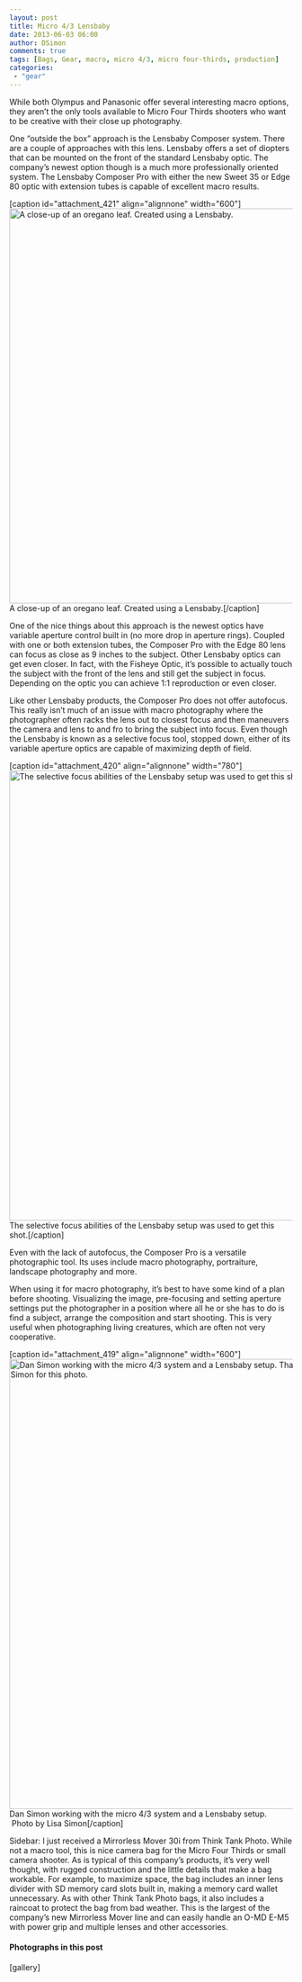 ```yaml
---
layout: post
title: Micro 4/3 Lensbaby
date: 2013-06-03 06:00
author: DSimon
comments: true
tags: [Bags, Gear, macro, micro 4/3, micro four-thirds, production]
categories:
 - "gear"
---
```

While both Olympus and Panasonic offer several interesting macro options, they aren’t the only tools available to Micro Four Thirds shooters who want to be creative with their close up photography.

One “outside the box” approach is the Lensbaby Composer system. There are a couple of approaches with this lens. Lensbaby offers a set of diopters that can be mounted on the front of the standard Lensbaby optic. The company’s newest option though is a much more professionally oriented system. The Lensbaby Composer Pro with either the new Sweet 35 or Edge 80 optic with extension tubes is capable of excellent macro results.

[caption id="attachment_421" align="alignnone" width="600"]<a href="http://thecloseupproject.com/wp-content/uploads/2013/06/Oregano-LB-close-up-DANS1866sm.jpg"><img class="size-full wp-image-421" alt="A close-up of an oregano leaf.  Created using a Lensbaby." src="http://thecloseupproject.com/wp-content/uploads/2013/06/Oregano-LB-close-up-DANS1866sm.jpg" width="600" height="702" /></a> A close-up of an oregano leaf. Created using a Lensbaby.[/caption]

One of the nice things about this approach is the newest optics have variable aperture control built in (no more drop in aperture rings). Coupled with one or both extension tubes, the Composer Pro with the Edge 80 lens can focus as close as 9 inches to the subject. Other Lensbaby optics can get even closer. In fact, with the Fisheye Optic, it’s possible to actually touch the subject with the front of the lens and still get the subject in focus. Depending on the optic you can achieve 1:1 reproduction or even closer.

Like other Lensbaby products, the Composer Pro does not offer autofocus. This really isn’t much of an issue with macro photography where the photographer often racks the lens out to closest focus and then maneuvers the camera and lens to and fro to bring the subject into focus. Even though the Lensbaby is known as a selective focus tool, stopped down, either of its variable aperture optics are capable of maximizing depth of field.

[caption id="attachment_420" align="alignnone" width="780"]<a href="http://thecloseupproject.com/wp-content/uploads/2013/06/FLower-LB-macro-DANS1870wb.jpg"><img class="size-full wp-image-420" alt="The selective focus abilities of the Lensbaby setup was used to get this shot." src="http://thecloseupproject.com/wp-content/uploads/2013/06/FLower-LB-macro-DANS1870wb.jpg" width="780" height="800" /></a> The selective focus abilities of the Lensbaby setup was used to get this shot.[/caption]

Even with the lack of autofocus, the Composer Pro is a versatile photographic tool. Its uses include macro photography, portraiture, landscape photography and more.

When using it for macro photography, it’s best to have some kind of a plan before shooting. Visualizing the image, pre-focusing and setting aperture settings put the photographer in a position where all he or she has to do is find a subject, arrange the composition and start shooting. This is very useful when photographing living creatures, which are often not very cooperative.

[caption id="attachment_419" align="alignnone" width="600"]<a href="http://thecloseupproject.com/wp-content/uploads/2013/06/e-m5-and-lensbaby.jpg"><img class="size-full wp-image-419" alt="Dan Simon working with the micro 4/3 system and a Lensbaby setup.  Thanks to Lisa Simon for this photo." src="http://thecloseupproject.com/wp-content/uploads/2013/06/e-m5-and-lensbaby.jpg" width="600" height="800" /></a> Dan Simon working with the micro 4/3 system and a Lensbaby setup.  Photo by Lisa Simon[/caption]

Sidebar: I just received a Mirrorless Mover 30i from Think Tank Photo. While not a macro tool, this is nice camera bag for the Micro Four Thirds or small camera shooter. As is typical of this company’s products, it’s very well thought, with rugged construction and the little details that make a bag workable. For example, to maximize space, the bag includes an inner lens divider with SD memory card slots built in, making a memory card wallet unnecessary. As with other Think Tank Photo bags, it also includes a raincoat to protect the bag from bad weather. This is the largest of the company’s new Mirrorless Mover line and can easily handle an O-MD E-M5 with power grip and multiple lenses and other accessories.
<h4>Photographs in this post</h4>
[gallery]
